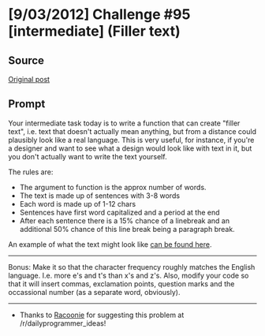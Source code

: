# [9/03/2012] Challenge #95 [intermediate] (Filler text)

## Source

[Original post](https://old.reddit.com/r/dailyprogrammer/comments/za9tu/9032012_challenge_95_intermediate_filler_text/)

## Prompt

Your intermediate task today is to write a function that can create "filler text", i.e. text that doesn't actually mean anything, but from a distance could plausibly look like a real language. This is very useful, for instance, if you're a designer and want to see what a design would look like with text in it, but you don't actually want to write the text yourself.

The rules are:

* The argument to function is the approx number of words.
* The text is made up of sentences with 3-8 words
* Each word is made up of 1-12 chars
* Sentences have first word capitalized and a period at the end
* After each sentence there is a 15% chance of a linebreak and an additional 50% chance of this line break being a paragraph break.

An example of what the text might look like [can be found here](http://pastebin.com/iLwDxghy).

***

Bonus: Make it so that the character frequency roughly matches the English language. I.e. more e's and t's than x's and z's. Also, modify your code so that it will insert commas, exclamation points, question marks and the occassional number (as a separate word, obviously).

***

* Thanks to [Racoonie](http://www.reddit.com/user/Racoonie) for suggesting this problem at /r/dailyprogrammer_ideas!
